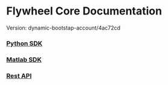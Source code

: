 # Flywheel Core Documentation
Version: dynamic-bootstap-account/4ac72cd

### [Python SDK](python/)

### [Matlab SDK](matlab/)

### [Rest API](swagger/index.html)

